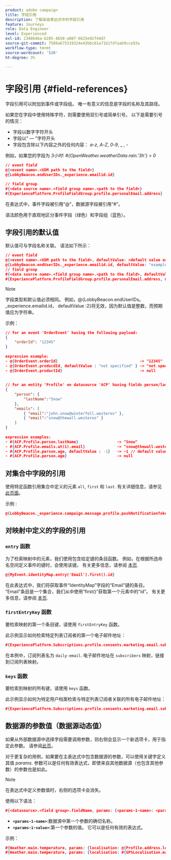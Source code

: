 ```yaml
---
product: adobe campaign
title: 字段引用
description: 了解高级表达式中的字段引用
feature: Journeys
role: Data Engineer
level: Experienced
exl-id: 2348646a-b205-4b50-a08f-6625e92f44d7
source-git-commit: 7588a675319324e43bbc61a71b1fdfaab9cce93a
workflow-type: tm+mt
source-wordcount: '520'
ht-degree: 3%

---
```


# 字段引用 {#field-references}

字段引用可以附加到事件或字段组。 唯一有意义的信息是字段的名称及其路径。

如果您在字段中使用特殊字符，则需要使用双引号或简单引号。 以下是需要引号的情况：

* 字段以数字字符开头
* 字段以“ — ”字符开头
* 字段包含除以下内容之外的任何内容： _a_-_z_, _A_-_Z_, _0_-_9_, _ , _-_

例如，如果您的字段为 _3小时_: _#{OpenWeather.weatherData.rain.&#39;3h&#39;} > 0_

```json
// event field
@{<event name>.<XDM path to the field>}
@{LobbyBeacon.endUserIDs._experience.emailid.id}

// field group
#{<data source name>.<field group name>.<path to the field>}
#{ExperiencePlatform.ProfileFieldGroup.profile.personalEmail.address}
```

在表达式中，事件字段被引用“@”，数据源字段被引用“#”。

语法颜色用于直观地区分事件字段（绿色）和字段组（蓝色）。

## 字段引用的默认值

默认值可与字段名称关联。 语法如下所示：

```json
// event field
@{<event name>.<XDM path to the field>, defaultValue: <default value expression>}
@{LobbyBeacon.endUserIDs._experience.emailid.id, defaultValue: "example@adobe.com"}
// field group
#{<data source name>.<field group name>.<path to the field>, defaultValue: <default value expression>}
#{ExperiencePlatform.ProfileFieldGroup.profile.personalEmail.address, defaultValue: "example@adobe.com"}
```

>[!NOTE]
>
>字段类型和默认值必须相同。 例如，@{LobbyBeacon.endUserIDs。_experience.emailid.id， defaultValue :2}将无效，因为默认值是整数，而预期值应为字符串。

示例：

```json
// for an event 'OrderEvent' having the following payload:
{
    "orderId": "12345"
}
 
expression example:
- @{OrderEvent.orderId}                                    -> "12345"
- @{OrderEvent.producdId, defaultValue : "not specified" } -> "not specified" // default value, productId is not a field present in the payload
- @{OrderEvent.productId}                                  -> null
 
 
// for an entity 'Profile' on datasource 'ACP' having fields person/lastName, with fetched data such as:
{
    "person": {
        "lastName":"Snow"
    },
    "emails": [
        { "email":"john.snow@winterfell.westeros" },
        { "email":"snow@thewall.westeros" }
    ]
}
 
expression examples:
- #{ACP.Profile.person.lastName}                 -> "Snow"
- #{ACP.Profile.emails.at(1).email}              -> "snow@thewall.westeros"
- #{ACP.Profile.person.age, defaultValue : -1}   -> -1 // default value, age is not a field present in the payload
- #{ACP.Profile.person.age}                      -> null
```

## 对集合中字段的引用

使用特定函数引用集合中定义的元素 `all`, `first` 和 `last`. 有关详细信息，请参见[此页面](../expression/collection-management-functions.md)。

示例 :

```json
@{LobbyBeacon._experience.campaign.message.profile.pushNotificationTokens.all()
```

## 对映射中定义的字段的引用

### `entry` 函数

为了检索映射中的元素，我们使用包含给定键的条目函数。 例如，在根据所选命名空间定义事件的键时，会使用该键。 有关更多信息，请参阅 [本页](../../event/about-creating.md#select-the-namespace).

```json
@{MyEvent.identityMap.entry('Email').first().id}
```

在此表达式中，我们将获取事件“IdentityMap”字段的“Email”键的条目。 “Email”条目是一个集合，我们从中使用“first()”获取第一个元素中的“id”。 有关更多信息，请参阅 [本页](../expression/collection-management-functions.md).

### `firstEntryKey` 函数

要检索映射的第一个条目键，请使用 `firstEntryKey` 函数。

此示例显示如何检索特定列表订阅者的第一个电子邮件地址：

```json
#{ExperiencePlatform.Subscriptions.profile.consents.marketing.email.subscriptions.entry('daily-email').subscribers.firstEntryKey()}
```

在本例中，订阅列表名为 `daily-email`. 电子邮件地址在 `subscribers` 映射，链接到订阅列表映射。

### `keys` 函数

要检索到映射的所有键，请使用 `keys` 函数。

此示例显示如何为特定用户档案检索与特定列表订阅者关联的所有电子邮件地址：

```json
#{ExperiencePlatform.Subscriptions.profile.consents.marketing.email.subscriptions.entry('daily-mail').subscribers.keys()
```

## 数据源的参数值（数据源动态值）

如果从外部数据源中选择字段需要调用参数，则右侧会显示一个新选项卡，用于指定此参数。 请参阅[此页](../expression/expressionadvanced.md)。

对于更复杂的用例，如果要在主表达式中包含数据源的参数，可以使用关键字定义其值 _params_. 参数可以是任何有效表达式，即使来自其他数据源（也包含其他参数）的参数也是如此。

>[!NOTE]
>
>在表达式中定义参数值时，右侧的选项卡会消失。

使用以下语法：

```json
#{<datasource>.<field group>.fieldName, params: {<params-1-name>: <params-1-value>, <params-2-name>: <params-2-value>}}
```

* **`<params-1-name>`**:数据源中第一个参数的确切名称。
* **`<params-1-value>`**:第一个参数的值。 它可以是任何有效的表达式。

示例：

```json
#{Weather.main.temperature, params: {localisation: @{Profile.address.localisation}}}
#{Weather.main.temperature, params: {localisation: #{GPSLocalisation.main.coordinates, params: {city: @{Profile.address.city}}}}}
```
